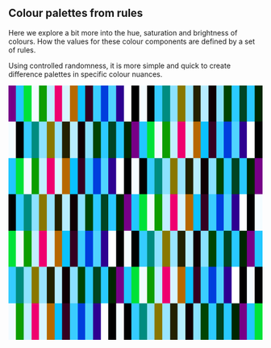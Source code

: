 ## Colour palettes from rules

Here we explore a bit more into the hue, saturation and brightness of
colours. How the values for these colour components are defined by a set of rules.

Using controlled randomness, it is more simple and quick to create difference
palettes in specific colour nuances.

![](6.png) 
